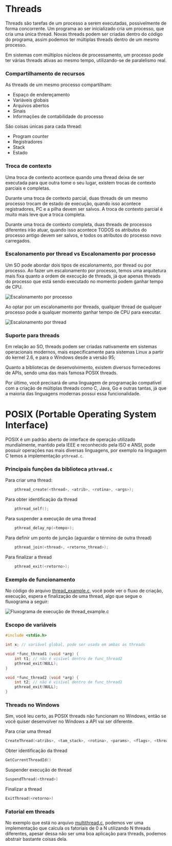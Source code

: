 # Threads

Threads são tarefas de um processo a serem executadas, possivelmente de forma concorrente. Um programa ao ser inicializado cria um processo, que cria uma única thread. Novas threads podem ser criadas dentro do código do programa, assim podemos ter múltiplas threads dentro de um mesmo processo.

Em sistemas com múltiplos núcleos de processamento, um processo pode ter várias threads ativas ao mesmo tempo, utilizando-se de paralelismo real.

### Compartilhamento de recursos

As threads de um mesmo processo compartilham:

- Espaço de endereçamento
- Variáveis globais
- Arquivos abertos
- Sinais
- Informações de contabilidade do processo

São coisas únicas para cada thread:

- Program counter
- Registradores
- Stack
- Estado

### Troca de contexto

Uma troca de contexto acontece quando uma thread deixa de ser executada para que outra tome o seu lugar, existem trocas de contexto parciais e completas. 

Durante uma troca de contexto parcial, duas threads de um mesmo processo trocam de estado de execução, quando isso acontece registradores, PC e a pilha devem ser salvos. A troca de contexto parcial é muito mais leve que a troca completa.

Durante uma troca de contexto completa, duas threads de processos diferentes irão atuar, quando isso acontece TODOS os atributos do processo antigo devem ser salvos, e todos os atributos do processo novo carregados.

### Escalonamento por thread vs Escalonamento por processo

Um SO pode abordar dois tipos de escalonamento, por thread ou por processo. Ao fazer um escalonamento por processo, temos uma arquitetura mais fixa quanto a ordem de execução de threads, já que apenas threads do processo que está sendo executado no momento podem ganhar tempo de CPU.

![Escalonamento por processo](https://imgur.com/kxRKVA9.png)

Ao optar por um escalonamento por threads, qualquer thread de qualquer processo pode a qualquer momento ganhar tempo de CPU para executar.

![Escalonamento por thread](https://imgur.com/CDxfmr2.png)

### Suporte para threads

Em relação ao SO, threads podem ser criadas nativamente em sistemas operacionais modernos, mais especificamente para sistemas Linux a partir do kernel 2.6, e para o Windows desde a versão 95;

Quanto a bibliotecas de desenvolvimento, existem diversos fornecedores de APIs, sendo uma das mais famosa POSIX threads.

Por último, você precisará de uma linguagem de programação compatível com a criação de múltiplas threads como C, Java, Go e outras tantas, já que a maioria das linguagens modernas possui essa funcionalidade.

# POSIX (Portable Operating System Interface)

POSIX é um padrão aberto de interface de operação utilizado mundialmente, mantido pela IEEE e reconhecido pela ISO e ANSI, pode possuir operações nas mais diversas linguagens, por exemplo na linguagem C temos a implementação `pthread.c`.

### Principais funções da biblioteca `pthread.c`

Para criar uma thread:

```c
    pthread_create(<thread>, <atrib>, <rotina>, <args>);
```

Para obter identificação da thread

```c
    pthread_self();
```

Para suspender a execução de uma thread

```c
    pthread_delay_np(<tempo>);
```

Para definir um ponto de junção (aguardar o término de outra thread)

```c
    pthread_join(<thread>, <retorno_thread>);
```

Para finalizar a thread

```c
    pthread_exit(<retorno>);
```

### Exemplo de funcionamento

No código do arquivo [thread_example.c](./thread_example.c), você pode ver o fluxo de criação, execução, espera e finalização de uma thread, algo que segue o fluxograma a seguir:

![Fluxograma de execução de thread_example.c](https://imgur.com/MZMyLCn.png)

### Escopo de variáveis

```c
#include <stdio.h>

int x; // variável global, pode ser usada em ambas as threads

void *func_thread1 (void *arg) {
    int t1; // não é visível dentro de func_thread2
    pthread_exit(NULL);
}

void *func_thread2 (void *arg) {
    int t2; // não é visível dentro de func_thread1
    pthread_exit(NULL);
}
```

### Threads no Windows

Sim, você leu certo, as POSIX threads não funcionam no Windows, então se você quiser desenvolver no Windows a API vai ser diferente.

Para criar uma thread

```c
CreateThread(<atribs>, <tam_stack>, <rotina>, <params>, <flags>, <thread_id>)
```

Obter identificação da thread

```c
GetCurrentThreadId()
```

Suspender execução de thread

```c
SuspendThread(<thread>)
```

Finalizar a thread

```c
ExitThread(<retorno>)
```

### Fatorial em threads

No exemplo que está no arquivo [multithread.c](./multithread.c), podemos ver uma implementação que calcula os fatoriais de 0 a N utilizando N threads diferentes, apesar dessa não ser uma boa aplicação para threads, podemos abstrair bastante coisas dela.